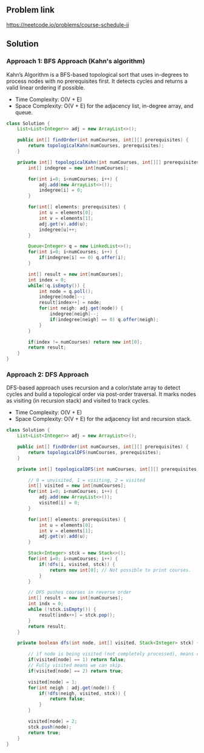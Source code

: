 ## Problem link
https://neetcode.io/problems/course-schedule-ii

## Solution

### Approach 1: BFS Approach (Kahn's algorithm)
Kahn’s Algorithm is a BFS-based topological sort that uses in-degrees to process nodes with no prerequisites first. It detects cycles and returns a valid linear ordering if possible.
 - Time Complexity: O(V + E)
 - Space Complexity: O(V + E) for the adjacency list, in-degree array, and queue.

```java
class Solution {
    List<List<Integer>> adj = new ArrayList<>();

    public int[] findOrder(int numCourses, int[][] prerequisites) {
        return topologicalKahn(numCourses, prerequisites);
    }

    private int[] topologicalKahn(int numCourses, int[][] prerequisites) {
        int[] indegree = new int[numCourses];

        for(int i=0; i<numCourses; i++) {
            adj.add(new ArrayList<>());
            indegree[i] = 0;
        }

        for(int[] elements: prerequisites) {
            int u = elements[0];
            int v = elements[1];
            adj.get(v).add(u);
            indegree[u]++;
        }

        Queue<Integer> q = new LinkedList<>();
        for(int i=0; i<numCourses; i++) {
            if(indegree[i] == 0) q.offer(i);
        }

        int[] result = new int[numCourses];
        int index = 0;
        while(!q.isEmpty()) {
            int node = q.poll();
            indegree[node]--;
            result[index++] = node;
            for(int neigh: adj.get(node)) {
                indegree[neigh]--;
                if(indegree[neigh] == 0) q.offer(neigh);
            }
        }

        if(index != numCourses) return new int[0];
        return result;
    }
}
```

### Approach 2: DFS Approach
DFS-based approach uses recursion and a color/state array to detect cycles and build a topological order via post-order traversal. It marks nodes as visiting (in recursion stack) and visited to track cycles.
 - Time Complexity: O(V + E)
 - Space Complexity: O(V + E) for the adjacency list and recursion stack.

```java
class Solution {
    List<List<Integer>> adj = new ArrayList<>();

    public int[] findOrder(int numCourses, int[][] prerequisites) {
        return topologicalDFS(numCourses, prerequisites);
    }

    private int[] topologicalDFS(int numCourses, int[][] prerequisites) {

        // 0 = unvisited, 1 = visiting, 2 = visited
        int[] visited = new int[numCourses];
        for(int i=0; i<numCourses; i++) {
            adj.add(new ArrayList<>());
            visited[i] = 0;
        }

        for(int[] elements: prerequisites) {
            int u = elements[0];
            int v = elements[1];
            adj.get(v).add(u);
        }

        Stack<Integer> stck = new Stack<>();
        for(int i=0; i<numCourses; i++) {
            if(!dfs(i, visited, stck)) {
                return new int[0]; // Not possible to print courses.
            }
        }

        // DFS pushes courses in reverse order
        int[] result = new int[numCourses];
        int indx = 0;
        while (!stck.isEmpty()) {
            result[indx++] = stck.pop();
        }
        return result;
    }

    private boolean dfs(int node, int[] visited, Stack<Integer> stck) {

        // if node is being visited (not completely processed), means cycle found.
        if(visited[node] == 1) return false; 
        // Fully visited means we can skip.
        if(visited[node] == 2) return true;

        visited[node] = 1;
        for(int neigh : adj.get(node)) {
            if(!dfs(neigh, visited, stck)) {
                return false;
            }
        }

        visited[node] = 2;
        stck.push(node);
        return true;
    }
}

```